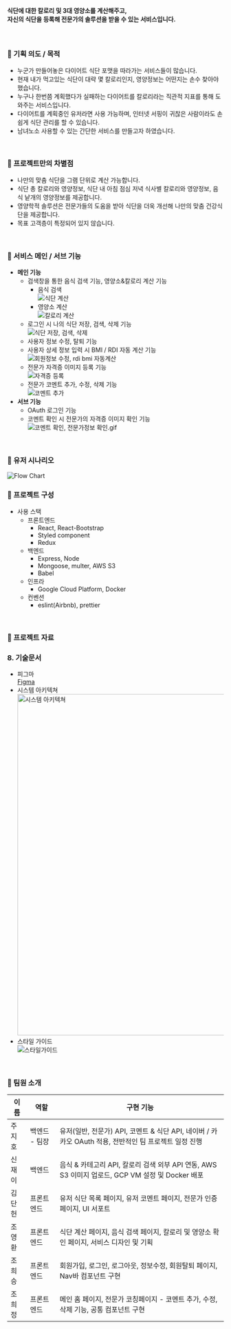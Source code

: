 #### 식단에 대한 칼로리 및 3대 영양소를 계산해주고,<br> 자신의 식단을 등록해 전문가의 솔루션을 받을 수 있는 서비스입니다.

<br>

### 🥕 기획 의도 / 목적

- 누군가 만들어놓은 다이어트 식단 포맷을 따라가는 서비스들이 많습니다.
- 현재 내가 먹고있는 식단이 대략 몇 칼로리인지, 영양정보는 어떤지는 손수 찾아야 했습니다.
- 누구나 한번쯤 계획했다가 실패하는 다이어트를 칼로리라는 직관적 지표를 통해 도와주는 서비스입니다.
- 다이어트를 계획중인 유저라면 사용 가능하며, 인터넷 서핑이 귀찮은 사람이라도 손쉽게 식단 관리를 할 수 있습니다.
- 남녀노소 사용할 수 있는 간단한 서비스를 만들고자 하였습니다.

<br>

### 🥕 프로젝트만의 차별점

- 나만의 맞춤 식단을 그램 단위로 계산 가능합니다.
- 식단 총 칼로리와 영양정보, 식단 내 아침 점심 저녁 식사별 칼로리와 영양정보, 음식 낱개의 영양정보를 제공합니다.
- 영양학적 솔루션은 전문가들의 도움을 받아 식단을 더욱 개선해 나만의 맞춤 건강식단을 제공합니다.
- 목표 고객층이 특정되어 있지 않습니다.

<br>

### 🥕 서비스 메인 / 서브 기능

- **메인 기능**
  - 검색창을 통한 음식 검색 기능, 영양소&칼로리 계산 기능
    - 음식 검색
      <br>
      ![식단 계산](https://user-images.githubusercontent.com/86966661/181795707-04063cf6-40a3-45e2-ad6e-510e39e9e2ac.gif)
    - 영양소 계산
      <br>
      ![칼로리 계산](https://user-images.githubusercontent.com/86966661/181795768-63e97532-99ac-4e30-a363-35626894679b.gif)
  - 로그인 시 나의 식단 저장, 검색, 삭제 기능
    <br>
    ![식단 저장, 검색, 삭제](https://user-images.githubusercontent.com/86966661/181795747-06e0e3b6-da8c-4c76-b0c9-fe8954d84c73.gif)
  - 사용자 정보 수정, 탈퇴 기능
  - 사용자 상세 정보 입력 시 BMI / RDI 자동 계산 기능
    <br>
    ![회원정보 수정, rdi bmi 자동계산](https://user-images.githubusercontent.com/86966661/181795793-67e9bce2-8d63-4df1-85a0-c5a1aba0d080.gif)
  - 전문가 자격증 이미지 등록 기능
    <br>
    ![자격증 등록](https://user-images.githubusercontent.com/86966661/181795755-cfece2e4-56f4-485b-bba0-86d0a675d261.gif)
  - 전문가 코멘트 추가, 수정, 삭제 기능
    <br>
    ![코멘트 추가](https://user-images.githubusercontent.com/86966661/181795777-603f610d-0828-4ce1-8c6d-fa97a02c59d0.gif)
- **서브 기능**
  - OAuth 로그인 기능
  - 코멘트 확인 시 전문가의 자격증 이미지 확인 기능
    <br>
    ![코멘트 확인, 전문가정보 확인.gif](https://s3-us-west-2.amazonaws.com/secure.notion-static.com/6aa21b35-b777-4a21-829d-646d01e7ecd0/%E1%84%8F%E1%85%A9%E1%84%86%E1%85%A6%E1%86%AB%E1%84%90%E1%85%B3_%E1%84%92%E1%85%AA%E1%86%A8%E1%84%8B%E1%85%B5%E1%86%AB_%E1%84%8C%E1%85%A5%E1%86%AB%E1%84%86%E1%85%AE%E1%86%AB%E1%84%80%E1%85%A1%E1%84%8C%E1%85%A5%E1%86%BC%E1%84%87%E1%85%A9_%E1%84%92%E1%85%AA%E1%86%A8%E1%84%8B%E1%85%B5%E1%86%AB.gif)

<br>

### 🥕 유저 시나리오

<img src="https://elice-team17.s3.ap-northeast-2.amazonaws.com/test/flowchart.png" alt="Flow Chart" /><br>

### 🥕 프로젝트 구성

- 사용 스택
  - 프론트엔드
    - React, React-Bootstrap
    - Styled component
    - Redux
  - 백엔드
    - Express, Node
    - Mongoose, multer, AWS S3
    - Babel
  - 인프라
    - Google Cloud Platform, Docker
  - 컨벤션
    - eslint(Airbnb), prettier

<br>

### 🥕 프로젝트 자료

### 8. 기술문서

- 피그마
  <br>
  [Figma](https://www.figma.com/community/file/1134538465665650962)
- 시스템 아키텍쳐
  <br>
  <img width="792" alt="시스템 아키텍쳐" src="https://user-images.githubusercontent.com/86966661/181796824-41dac52e-6433-4d1c-b23e-7daca21edb0c.png">
- 스타일 가이드
  <br>
  ![스타일가이드](https://user-images.githubusercontent.com/86966661/181796811-6c56499f-7c28-47d2-94c3-a1d5594455a1.png)

<br>

### 🥕 팀원 소개

| 이름   | 역할          | 구현 기능                                                                                             |
| ------ | ------------- | ----------------------------------------------------------------------------------------------------- |
| 주지호 | 백엔드 - 팀장 | 유저(일반, 전문가) API, 코멘트 & 식단 API, 네이버 / 카카오 OAuth 적용, 전반적인 팀 프로젝트 일정 진행 |
| 신재이 | 백엔드        | 음식 & 카테고리 API, 칼로리 검색 외부 API 연동, AWS S3 이미지 업로드, GCP VM 설정 및 Docker 배포      |
| 김단헌 | 프론트엔드    | 유저 식단 목록 페이지, 유저 코멘트 페이지, 전문가 인증 페이지, UI 서포트                              |
| 조영환 | 프론트엔드    | 식단 계산 페이지, 음식 검색 페이지, 칼로리 및 영양소 확인 페이지, 서비스 디자인 및 기획               |
| 조희승 | 프론트엔드    | 회원가입, 로그인, 로그아웃, 정보수정, 회원탈퇴 페이지, Nav바 컴포넌트 구현                            |
| 조희정 | 프론트엔드    | 메인 홈 페이지, 전문가 코칭페이지 - 코멘트 추가, 수정, 삭제 기능, 공통 컴포넌트 구현                  |
